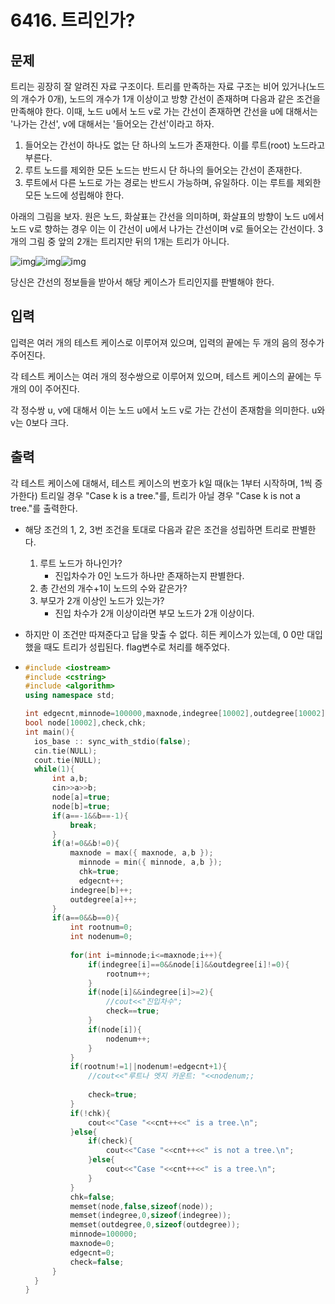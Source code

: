 # 6416. 트리인가?

## 문제

트리는 굉장히 잘 알려진 자료 구조이다. 트리를 만족하는 자료 구조는 비어 있거나(노드의 개수가 0개), 노드의 개수가 1개 이상이고 방향 간선이 존재하며 다음과 같은 조건을 만족해야 한다. 이때, 노드 u에서 노드 v로 가는 간선이 존재하면 간선을 u에 대해서는 '나가는 간선', v에 대해서는 '들어오는 간선'이라고 하자.

1. 들어오는 간선이 하나도 없는 단 하나의 노드가 존재한다. 이를 루트(root) 노드라고 부른다.
2. 루트 노드를 제외한 모든 노드는 반드시 단 하나의 들어오는 간선이 존재한다.
3. 루트에서 다른 노드로 가는 경로는 반드시 가능하며, 유일하다. 이는 루트를 제외한 모든 노드에 성립해야 한다.

아래의 그림을 보자. 원은 노드, 화살표는 간선을 의미하며, 화살표의 방향이 노드 u에서 노드 v로 향하는 경우 이는 이 간선이 u에서 나가는 간선이며 v로 들어오는 간선이다. 3개의 그림 중 앞의 2개는 트리지만 뒤의 1개는 트리가 아니다.

![img](https://www.acmicpc.net/upload/images2/tree1.gif)![img](https://www.acmicpc.net/upload/images2/tree2.gif)![img](https://www.acmicpc.net/upload/images2/tree3.gif)

당신은 간선의 정보들을 받아서 해당 케이스가 트리인지를 판별해야 한다.

## 입력

입력은 여러 개의 테스트 케이스로 이루어져 있으며, 입력의 끝에는 두 개의 음의 정수가 주어진다.

각 테스트 케이스는 여러 개의 정수쌍으로 이루어져 있으며, 테스트 케이스의 끝에는 두 개의 0이 주어진다.

각 정수쌍 u, v에 대해서 이는 노드 u에서 노드 v로 가는 간선이 존재함을 의미한다. u와 v는 0보다 크다.

## 출력

각 테스트 케이스에 대해서, 테스트 케이스의 번호가 k일 때(k는 1부터 시작하며, 1씩 증가한다) 트리일 경우 "Case k is a tree."를, 트리가 아닐 경우 "Case k is not a tree."를 출력한다.



- 해당 조건의 1, 2, 3번 조건을 토대로 다음과 같은 조건을 성립하면 트리로 판별한다.

  1. 루트 노드가 하나인가?
     - 진입차수가 0인 노드가 하나만 존재하는지 판별한다.
  2. 총 간선의 개수+1이 노드의 수와 같은가?
  3. 부모가 2개 이상인 노드가 있는가?
     - 진입 차수가 2개 이상이라면 부모 노드가 2개 이상이다.

- 하지만 이 조건만 따져준다고 답을 맞출 수 없다. 히든 케이스가 있는데, 0 0만 대입 했을 때도 트리가 성립된다. flag변수로 처리를 해주었다.

- ```c++
  #include <iostream>
  #include <cstring>
  #include <algorithm>
  using namespace std;
  
  int edgecnt,minnode=100000,maxnode,indegree[10002],outdegree[10002],cnt=1;;
  bool node[10002],check,chk;
  int main(){
  	ios_base :: sync_with_stdio(false);
  	cin.tie(NULL);
  	cout.tie(NULL);
  	while(1){
  		int a,b;
  		cin>>a>>b;
  		node[a]=true;
  		node[b]=true;
  		if(a==-1&&b==-1){
  			break;
  		}
  		if(a!=0&&b!=0){
  			maxnode = max({ maxnode, a,b });
              minnode = min({ minnode, a,b });
              chk=true;
              edgecnt++;
  			indegree[b]++;
  			outdegree[a]++;	
  		}
  		if(a==0&&b==0){
  			int rootnum=0;
  			int nodenum=0;
  			
  			for(int i=minnode;i<=maxnode;i++){
  				if(indegree[i]==0&&node[i]&&outdegree[i]!=0){
  					rootnum++;
  				}
  				if(node[i]&&indegree[i]>=2){
  					//cout<<"진입차수";
  					check==true;
  				}
  				if(node[i]){
  					nodenum++;
  				}
  			}
  			if(rootnum!=1||nodenum!=edgecnt+1){
  				//cout<<"루트나 엣지 카운트: "<<nodenum;; 
  				
  				check=true;
  			}
  			if(!chk){
  				cout<<"Case "<<cnt++<<" is a tree.\n";
  			}else{
  				if(check){
  					cout<<"Case "<<cnt++<<" is not a tree.\n";
  				}else{
  					cout<<"Case "<<cnt++<<" is a tree.\n";
  				}
  			}
  			chk=false;
  			memset(node,false,sizeof(node));
  			memset(indegree,0,sizeof(indegree));
  			memset(outdegree,0,sizeof(outdegree));
  			minnode=100000;
  			maxnode=0;
  			edgecnt=0;
  			check=false;
  		}
  	}
  }
  ```

  